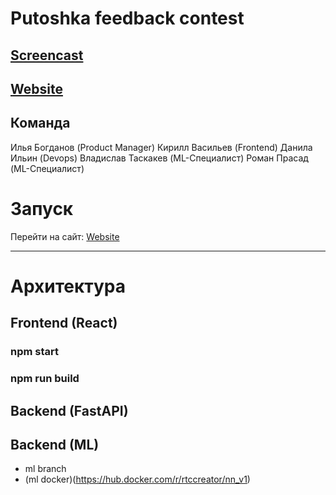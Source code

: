 # Putoshka feedback contest

## [Screencast](https://drive.google.com/file/d/1P_IZSANU_QLd1rDwPzjv92g9JvX9317Q/view?usp=sharing)
## [Website](https://feedback-geekbrains-hack.vercel.app/)

## Команда
  
  Илья Богданов (Product Manager)
  Кирилл Васильев (Frontend)
  Данила Ильин (Devops)
  Владислав Таскакев (ML-Специалист)
  Роман Прасад (ML-Специалист)
  

# Запуск
  Перейти на сайт: [Website](https://feedback-geekbrains-hack.vercel.app/)

---

# Архитектура
## Frontend (React)
### npm start

### npm run build

## Backend (FastAPI)

## Backend (ML)
- ml branch 
- (ml docker)(https://hub.docker.com/r/rtccreator/nn_v1)
